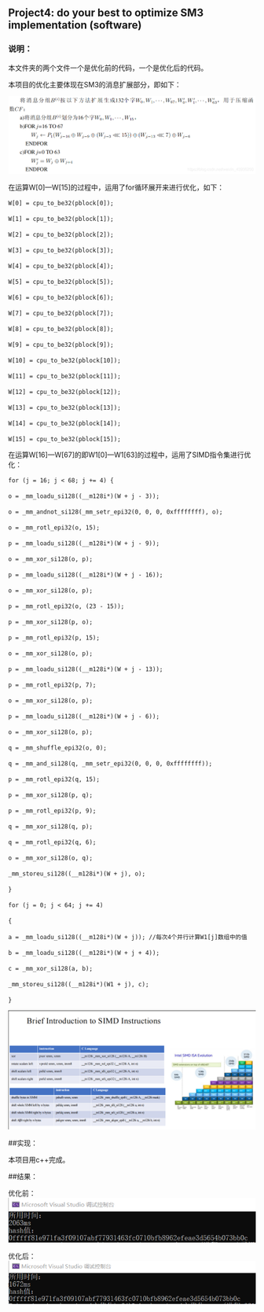 

## **Project4: do your best to optimize SM3 implementation (software)**

### 说明：

本文件夹的两个文件一个是优化前的代码，一个是优化后的代码。

本项目的优化主要体现在SM3的消息扩展部分，即如下：

![图片](https://github.com/puuuchiii/projects/blob/main/project%20%204/image/11.png)

在运算W[0]—W[15]的过程中，运用了for循环展开来进行优化，如下：

```
W[0] = cpu_to_be32(pblock[0]);

W[1] = cpu_to_be32(pblock[1]);

W[2] = cpu_to_be32(pblock[2]);

W[3] = cpu_to_be32(pblock[3]);

W[4] = cpu_to_be32(pblock[4]);

W[5] = cpu_to_be32(pblock[5]);

W[6] = cpu_to_be32(pblock[6]);

W[7] = cpu_to_be32(pblock[7]);

W[8] = cpu_to_be32(pblock[8]);

W[9] = cpu_to_be32(pblock[9]);

W[10] = cpu_to_be32(pblock[10]);

W[11] = cpu_to_be32(pblock[11]);

W[12] = cpu_to_be32(pblock[12]);

W[13] = cpu_to_be32(pblock[13]);

W[14] = cpu_to_be32(pblock[14]);

W[15] = cpu_to_be32(pblock[15]);
```

在运算W[16]—W[67]的即W1[0]—W1[63]的过程中，运用了SIMD指令集进行优化：

```
for (j = 16; j < 68; j += 4) {

o = _mm_loadu_si128((__m128i*)(W + j - 3));

o = _mm_andnot_si128(_mm_setr_epi32(0, 0, 0, 0xffffffff), o);

o = _mm_rotl_epi32(o, 15);

p = _mm_loadu_si128((__m128i*)(W + j - 9));

o = _mm_xor_si128(o, p);

p = _mm_loadu_si128((__m128i*)(W + j - 16));

o = _mm_xor_si128(o, p);

p = _mm_rotl_epi32(o, (23 - 15));

p = _mm_xor_si128(p, o);

p = _mm_rotl_epi32(p, 15);

o = _mm_xor_si128(o, p);

p = _mm_loadu_si128((__m128i*)(W + j - 13));

p = _mm_rotl_epi32(p, 7);

o = _mm_xor_si128(o, p);

p = _mm_loadu_si128((__m128i*)(W + j - 6));

o = _mm_xor_si128(o, p);

q = _mm_shuffle_epi32(o, 0);

q = _mm_and_si128(q, _mm_setr_epi32(0, 0, 0, 0xffffffff));

p = _mm_rotl_epi32(q, 15);

p = _mm_xor_si128(p, q);

p = _mm_rotl_epi32(p, 9);

q = _mm_xor_si128(q, p);

q = _mm_rotl_epi32(q, 6);

o = _mm_xor_si128(o, q);

_mm_storeu_si128((__m128i*)(W + j), o);

}

for (j = 0; j < 64; j += 4)

{

a = _mm_loadu_si128((__m128i*)(W + j)); //每次4个并行计算W1[j]数组中的值

b = _mm_loadu_si128((__m128i*)(W + j + 4));

c = _mm_xor_si128(a, b);

_mm_storeu_si128((__m128i*)(W1 + j), c);

}
```

![图片](https://github.com/puuuchiii/projects/blob/main/project%20%204/image/4.png)

##实现：

本项目用c++完成。


##结果：


优化前：
![图片](https://github.com/puuuchiii/projects/blob/main/project%20%204/image/5.png)


优化后：
![图片](https://github.com/puuuchiii/projects/blob/main/project%20%204/image/6.png)
